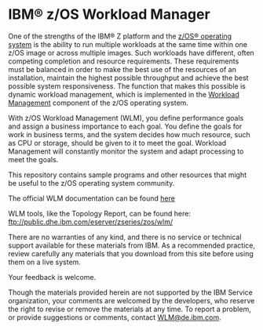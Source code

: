 IBM® z/OS Workload Manager
==========================
One of the strengths of the IBM® Z platform and the [z/OS® operating system](https://www.ibm.com/it-infrastructure/z/zos) is the ability to run multiple workloads at the same time within one z/OS image or across multiple images. Such workloads have different, often competing completion and resource requirements. These requirements must be balanced in order to make the best use of the resources of an installation, maintain the highest possible throughput and achieve the best possible system responsiveness. The function that makes this possible is dynamic workload management, which is implemented in the [Workload Management](https://www.ibm.com/it-infrastructure/z/zos-workload-management) component of the z/OS operating system. 
 
With z/OS Workload Management (WLM), you define performance goals and assign a business importance to each goal. You define the goals for work in business terms, and the system decides how much resource, such as CPU or storage, should be given to it to meet the goal. Workload Management will constantly monitor the system and adapt processing to meet the goals.

This repository contains sample programs and other resources that might be useful to the z/OS operating system community.

The official WLM documentation can be found [here](https://www.ibm.com/support/knowledgecenter/SSLTBW_2.3.0/com.ibm.zos.v2r3.ieaw100/ieaw10016.htm)

WLM tools, like the Topology Report, can be found here:  ftp://public.dhe.ibm.com/eserver/zseries/zos/wlm/

There are no warranties of any kind, and there is no service or technical support available for these materials from IBM. As a recommended practice, review carefully any materials that you download from this site before using them on a live system.

Your feedback is welcome. 

Though the materials provided herein are not supported by the IBM Service organization, your comments are welcomed by the developers, who reserve the right to revise or remove the materials at any time. To report a problem, or provide suggestions or comments, contact WLM@de.ibm.com. 

